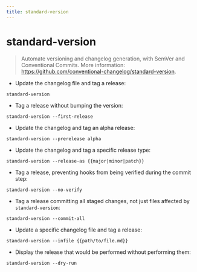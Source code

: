 ```yaml
---
title: standard-version
---
```

# standard-version

> Automate versioning and changelog generation, with SemVer and Conventional Commits.
> More information: <https://github.com/conventional-changelog/standard-version>.

- Update the changelog file and tag a release:

`standard-version`

- Tag a release without bumping the version:

`standard-version --first-release`

- Update the changelog and tag an alpha release:

`standard-version --prerelease alpha`

- Update the changelog and tag a specific release type:

`standard-version --release-as {{major|minor|patch}}`

- Tag a release, preventing hooks from being verified during the commit step:

`standard-version --no-verify`

- Tag a release committing all staged changes, not just files affected by `standard-version`:

`standard-version --commit-all`

- Update a specific changelog file and tag a release:

`standard-version --infile {{path/to/file.md}}`

- Display the release that would be performed without performing them:

`standard-version --dry-run`
